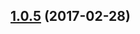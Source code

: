 <a name="1.0.5"></a>
## [1.0.5](https://github.com/arckinteractive/stripe_subscriptions/compare/1.0.4...v1.0.5) (2017-02-28)




